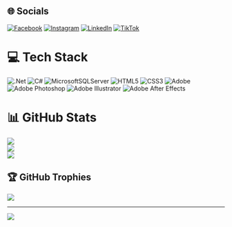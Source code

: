 
## 🌐 Socials
[![Facebook](https://img.shields.io/badge/Facebook-%231877F2.svg?logo=Facebook&logoColor=white)](https://facebook.com/nevenailieva4) [![Instagram](https://img.shields.io/badge/Instagram-%23E4405F.svg?logo=Instagram&logoColor=white)](https://instagram.com/nevenailievaa) [![LinkedIn](https://img.shields.io/badge/LinkedIn-%230077B5.svg?logo=linkedin&logoColor=white)](https://linkedin.com/in/nevena-ilieva-27952b18a) [![TikTok](https://img.shields.io/badge/TikTok-%23000000.svg?logo=TikTok&logoColor=white)](https://tiktok.com/@nevenailievaa) 

# 💻 Tech Stack
![.Net](https://img.shields.io/badge/.NET-5C2D91?style=for-the-badge&logo=.net&logoColor=white) 
![C#](https://img.shields.io/badge/c%23-%23239120.svg?style=for-the-badge&logo=c-sharp&logoColor=white) 
![MicrosoftSQLServer](https://img.shields.io/badge/Microsoft%20SQL%20Server-CC2927?style=for-the-badge&logo=microsoft%20sql%20server&logoColor=white)
![HTML5](https://img.shields.io/badge/html5-%23E34F26.svg?style=for-the-badge&logo=html5&logoColor=white)
![CSS3](https://img.shields.io/badge/css3-%231572B6.svg?style=for-the-badge&logo=css3&logoColor=white) 
![Adobe](https://img.shields.io/badge/adobe-%23FF0000.svg?style=for-the-badge&logo=adobe&logoColor=white) 
![Adobe Photoshop](https://img.shields.io/badge/adobe%20photoshop-%2331A8FF.svg?style=for-the-badge&logo=adobe%20photoshop&logoColor=white) 
![Adobe Illustrator](https://img.shields.io/badge/adobe%20illustrator-%23FF9A00.svg?style=for-the-badge&logo=adobe%20illustrator&logoColor=white) 
![Adobe After Effects](https://img.shields.io/badge/Adobe%20After%20Effects-9999FF.svg?style=for-the-badge&logo=Adobe%20After%20Effects&logoColor=white) 

# 📊 GitHub Stats
![](https://github-readme-stats.vercel.app/api?username=nevenailievaa&theme=radical&hide_border=false&include_all_commits=true&count_private=true)<br/>
![](https://github-readme-streak-stats.herokuapp.com/?user=nevenailievaa&theme=radical&hide_border=false)<br/>
![](https://github-readme-stats.vercel.app/api/top-langs/?username=nevenailievaa&theme=radical&hide_border=false&include_all_commits=true&count_private=true&layout=compact)

## 🏆 GitHub Trophies
![](https://github-profile-trophy.vercel.app/?username=nevenailievaa&theme=radical&no-frame=false&no-bg=false&margin-w=4)

---
[![](https://visitcount.itsvg.in/api?id=nevenailievaa&icon=0&color=1)](https://visitcount.itsvg.in)

<!-- Proudly created with GPRM ( https://gprm.itsvg.in ) -->
